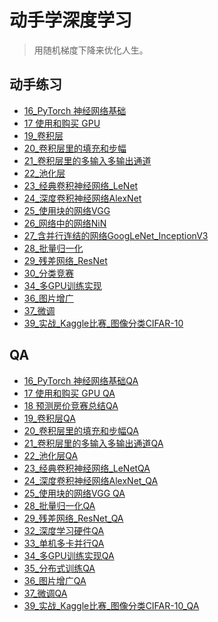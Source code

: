 # 动手学深度学习
> 用随机梯度下降来优化人生。

<!--## 课程笔记
-->
## 动手练习
- [16_PyTorch 神经网络基础](/动手学深度学习/16_PyTorch_神经网络基础/16_PyTorch_神经网络基础【动手学深度学习v2】.md)
- [17 使用和购买 GPU](/动手学深度学习/17_使用和购买_GPU/17_使用和购买_GPU【动手学深度学习v2】.md)
- [19_卷积层](/动手学深度学习/19_卷积层/19_卷积层.md)
- [20_卷积层里的填充和步幅](/动手学深度学习/20_卷积层里的填充和步幅/20_卷积层里的填充和步幅.md)
- [21_卷积层里的多输入多输出通道](/动手学深度学习/21_卷积层里的多输入多输出通道/21_卷积层里的多输入多输出通道.md)
- [22_池化层](/动手学深度学习/22_池化层/22_池化层.md)
- [23_经典卷积神经网络_LeNet](/动手学深度学习/23_经典卷积神经网络_LeNet/23_经典卷积神经网络LeNet.md)
- [24_深度卷积神经网络AlexNet](/动手学深度学习/24_深度卷积神经网络AlexNet/24_深度卷积神经网络AlexNet.md)
- [25_使用块的网络VGG](/动手学深度学习/25_使用块的网络VGG/25_使用块的网络VGG.md)
- [26_网络中的网络NiN](/动手学深度学习/26_网络中的网络NiN/26_网络中的网络NiN.md)
- [27_含并行连结的网络GoogLeNet_InceptionV3](/动手学深度学习/27_含并行连结的网络GoogLeNet_InceptionV3/27_含并行连结的网络GoogLeNet_InceptionV3.md)
- [28_批量归一化](/动手学深度学习/28_批量归一化/28_批量归一化.md)
- [29_残差网络_ResNet](/动手学深度学习/29_残差网络_ResNet/29_残差网络_ResNet.md)
- [30_分类竞赛](/动手学深度学习/30_分类竞赛/30_分类竞赛.md)
- [34_多GPU训练实现](/动手学深度学习/34_多GPU训练实现/34_多GPU训练实现.md)
- [36_图片增广](/动手学深度学习/36_图片增广/36_图片增广.md)
- [37_微调](/动手学深度学习/37_微调/37_微调.md)
- [39_实战_Kaggle比赛_图像分类CIFAR-10](/动手学深度学习/39_实战_Kaggle比赛_图像分类(CIFAR-10)/39_实战_Kaggle比赛_图像分类CIFAR-10.md)


## QA
- [16_PyTorch 神经网络基础QA](/动手学深度学习/16_PyTorch_神经网络基础/16_PyTorch_神经网络基础QA.md)
- [17 使用和购买 GPU QA](/动手学深度学习/17_使用和购买_GPU/17_使用和购买_GPU_QA.md)
- [18 预测房价竞赛总结QA](/动手学深度学习/18_预测房价竞赛总结/18_预测房价竞赛总结QA.md)
- [19_卷积层QA](/动手学深度学习/19_卷积层/19_卷积层QA.md)
- [20_卷积层里的填充和步幅QA](/动手学深度学习/20_卷积层里的填充和步幅/20_卷积层里的填充和步幅QA.md)
- [21_卷积层里的多输入多输出通道QA](/动手学深度学习/21_卷积层里的多输入多输出通道/21_卷积层里的多输入多输出通道QA.md)
- [22_池化层QA](/动手学深度学习/22_池化层/22_池化层QA.md)
- [23_经典卷积神经网络_LeNetQA](/动手学深度学习/23_经典卷积神经网络_LeNet/23_经典卷积神经网络LeNetQA.md)
- [24_深度卷积神经网络AlexNet_QA](/动手学深度学习/24_深度卷积神经网络AlexNet/24_深度卷积神经网络AlexNet_QA.md)
- [25_使用块的网络VGG QA](/动手学深度学习/25_使用块的网络VGG/25_使用块的网络VGG_QA.md)
- [28_批量归一化QA](/动手学深度学习/28_批量归一化/28_批量归一化QA.md)
- [29_残差网络_ResNet_QA](/动手学深度学习/29_残差网络_ResNet/29_残差网络_ResNet_QA.md)
- [32_深度学习硬件QA](/动手学深度学习/32_深度学习硬件/32_深度学习硬件QA.md)
- [33_单机多卡并行QA](/动手学深度学习/33_单机多卡并行/33_单机多卡并行QA.md)
- [34_多GPU训练实现QA](/动手学深度学习/34_多GPU训练实现/34_多GPU训练实现QA.md)
- [35_分布式训练QA](/动手学深度学习/35_分布式训练/35_分布式训练QA.md)
- [36_图片增广QA](/动手学深度学习/36_图片增广/36_图片增广QA.md)
- [37_微调QA](/动手学深度学习/37_微调/37_微调_QA.md)
- [39_实战_Kaggle比赛_图像分类CIFAR-10_QA](/动手学深度学习/39_实战_Kaggle比赛_图像分类(CIFAR-10)/39_实战_Kaggle比赛_图像分类CIFAR-10_QA.md)

